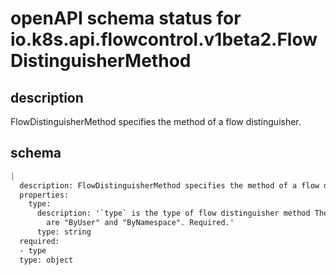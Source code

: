 # openAPI schema status for io.k8s.api.flowcontrol.v1beta2.FlowDistinguisherMethod

## description

FlowDistinguisherMethod specifies the method of a flow distinguisher.

## schema

```yaml
|
  description: FlowDistinguisherMethod specifies the method of a flow distinguisher.
  properties:
    type:
      description: '`type` is the type of flow distinguisher method The supported types
        are "ByUser" and "ByNamespace". Required.'
      type: string
  required:
  - type
  type: object

```
